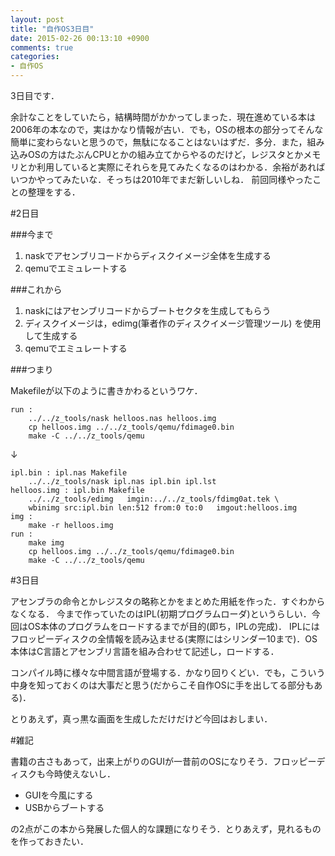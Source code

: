 ```yaml
---
layout: post
title: "自作OS3日目"
date: 2015-02-26 00:13:10 +0900
comments: true
categories:
- 自作OS
---
```


3日目です．

<!-- more -->

余計なことをしていたら，結構時間がかかってしまった．現在進めている本は2006年の本なので，実はかなり情報が古い．でも，OSの根本の部分ってそんな簡単に変わらないと思うので，無駄になることはないはずだ．多分．また，組み込みOSの方はたぶんCPUとかの組み立てからやるのだけど，レジスタとかメモリとか利用していると実際にそれらを見てみたくなるのはわかる．余裕があればいつかやってみたいな．そっちは2010年でまだ新しいしね．
前回同様やったことの整理をする．

#2日目

###今まで

1. naskでアセンブリコードからディスクイメージ全体を生成する
2. qemuでエミュレートする

###これから

1. naskにはアセンブリコードからブートセクタを生成してもらう
2. ディスクイメージは，edimg(筆者作のディスクイメージ管理ツール) を使用して生成する
3. qemuでエミュレートする

###つまり

Makefileが以下のように書きかわるというワケ．

```
run :
	../../z_tools/nask helloos.nas helloos.img
	cp helloos.img ../../z_tools/qemu/fdimage0.bin
	make -C ../../z_tools/qemu
```

↓

```
ipl.bin : ipl.nas Makefile
	../../z_tools/nask ipl.nas ipl.bin ipl.lst
helloos.img : ipl.bin Makefile
	../../z_tools/edimg   imgin:../../z_tools/fdimg0at.tek \
	wbinimg src:ipl.bin len:512 from:0 to:0   imgout:helloos.img
img :
	make -r helloos.img
run :
	make img
	cp helloos.img ../../z_tools/qemu/fdimage0.bin
	make -C ../../z_tools/qemu
```

#3日目

アセンブラの命令とかレジスタの略称とかをまとめた用紙を作った．すぐわからなくなる．
今まで作っていたのはIPL(初期プログラムローダ)というらしい．今回はOS本体のプログラムをロードするまでが目的(即ち，IPLの完成)．
IPLにはフロッピーディスクの全情報を読み込ませる(実際にはシリンダー10まで)．OS本体はC言語とアセンブリ言語を組み合わせて記述し，ロードする．

コンパイル時に様々な中間言語が登場する．かなり回りくどい．でも，こういう中身を知っておくのは大事だと思う(だからこそ自作OSに手を出してる部分もある)．

とりあえず，真っ黒な画面を生成しただけだけど今回はおしまい．

#雑記

書籍の古さもあって，出来上がりのGUIが一昔前のOSになりそう．フロッピーディスクも今時使えないし．

* GUIを今風にする
* USBからブートする

の2点がこの本から発展した個人的な課題になりそう．とりあえず，見れるものを作っておきたい．
